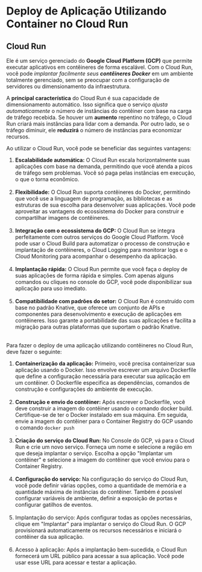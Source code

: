 # Deploy de Aplicação Utilizando Container no Cloud Run

## Cloud Run 
Ele é um serviço gerenciado do <b>Google Cloud Platform (GCP)</b> que permite executar aplicativos em contêineres de forma escalável. Com o Cloud Run, você pode <i>implantar facilmente seus <b>contêineres Docker</b></i> em um ambiente totalmente gerenciado, sem se preocupar com a configuração de servidores ou dimensionamento da infraestrutura.

A <b>principal característica</b> do Cloud Run é sua capacidade de dimensionamento automático. Isso significa que o serviço <i>ajusta automaticamente</i> o número de instâncias do contêiner com base na carga de tráfego recebida. Se houver um <b>aumento</b> repentino no tráfego, o Cloud Run criará mais instâncias para lidar com a demanda. Por outro lado, se o tráfego diminuir, ele <b>reduzirá</b> o número de instâncias para economizar recursos.

Ao utilizar o Cloud Run, você pode se beneficiar das seguintes vantagens:

<table>
	<ol>
		<li><b>Escalabilidade automática:</b> O Cloud Run escala horizontalmente suas aplicações com base na demanda, permitindo que você atenda a picos de tráfego sem problemas. Você só paga pelas instâncias em execução, o que o torna econômico.</li>
		<br>
		<li><b>Flexibilidade:</b> O Cloud Run suporta contêineres do Docker, permitindo que você use a linguagem de programação, as bibliotecas e as estruturas de sua escolha para desenvolver suas aplicações. Você pode aproveitar as vantagens do ecossistema do Docker para construir e compartilhar imagens de contêineres.</li>
		<br>
		<li><b>Integração com o ecossistema do GCP:</b> O Cloud Run se integra perfeitamente com outros serviços do Google Cloud Platform. Você pode usar o Cloud Build para automatizar o processo de construção e implantação de contêineres, o Cloud Logging para monitorar logs e o Cloud Monitoring para acompanhar o desempenho da aplicação.</li>
		<br>
		<li><b>Implantação rápida:</b> O Cloud Run permite que você faça o deploy de suas aplicações de forma rápida e simples. Com apenas alguns comandos ou cliques no console do GCP, você pode disponibilizar sua aplicação para uso imediato.</li>
		<br>
		<li><b>Compatibilidade com padrões do setor:</b> O Cloud Run é construído com base no padrão Knative, que oferece um conjunto de APIs e componentes para desenvolvimento e execução de aplicações em contêineres. Isso garante a portabilidade das suas aplicações e facilita a migração para outras plataformas que suportam o padrão Knative.</li>
	</ol>
</table>

Para fazer o deploy de uma aplicação utilizando contêineres no Cloud Run, deve fazer o seguinte:

<table>
	<ol>
		<li><b>Containerização da aplicação:</b> Primeiro, você precisa containerizar sua aplicação usando o Docker. Isso envolve escrever um arquivo Dockerfile que define a configuração necessária para executar sua aplicação em um contêiner. O Dockerfile especifica as dependências, comandos de construção e configurações do ambiente de execução.</li>
		<br>
		<li><b>Construção e envio do contêiner:</b> Após escrever o Dockerfile, você deve construir a imagem do contêiner usando o comando docker build. Certifique-se de ter o Docker instalado em sua máquina. Em seguida, envie a imagem do contêiner para o Container Registry do GCP usando o comando <code>docker push</code></li>.
		<br>
		<li><b>Criação do serviço do Cloud Run:</b> No Console do GCP, vá para o Cloud Run e crie um novo serviço. Forneça um nome e selecione a região em que deseja implantar o serviço. Escolha a opção "Implantar um contêiner" e selecione a imagem do contêiner que você enviou para o Container Registry.</li>
		<br>
		<li><b>Configuração do serviço:</b> Na configuração do serviço do Cloud Run, você pode definir várias opções, como a quantidade de memória e a quantidade máxima de instâncias do contêiner. Também é possível configurar variáveis de ambiente, definir a exposição de portas e configurar gatilhos de eventos.</li>
		<br>
		<li>Implantação do serviço: Após configurar todas as opções necessárias, clique em "Implantar" para implantar o serviço do Cloud Run. O GCP provisionará automaticamente os recursos necessários e iniciará o contêiner da sua aplicação.</li>
		<br>
		<li>Acesso à aplicação: Após a implantação bem-sucedida, o Cloud Run fornecerá um URL público para acessar a sua aplicação. Você pode usar esse URL para acessar e testar a aplicação.</li>
	</ol>
</table>
